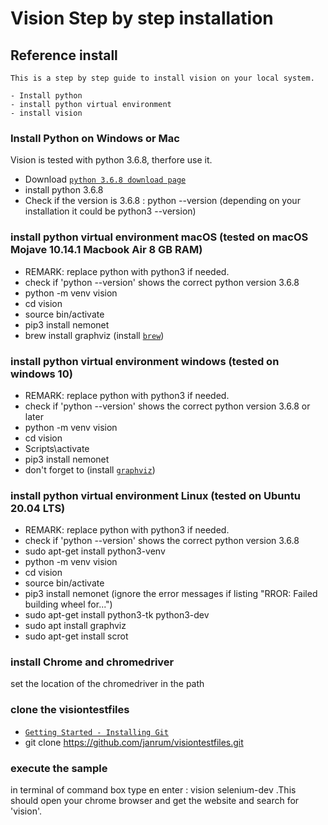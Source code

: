 # Vision Step by step installation

## Reference install
```
This is a step by step guide to install vision on your local system.

- Install python
- install python virtual environment
- install vision
```

### Install Python on Windows or Mac
Vision is tested with python 3.6.8, therfore use it.
- Download  <a href="https://www.python.org/downloads/release/python-368/" target="_blank">`python 3.6.8 download page`</a> 
- install python 3.6.8
- Check if the version is 3.6.8 : python --version (depending on your installation it could be python3 --version)

### install python virtual environment macOS (tested on macOS Mojave 10.14.1 Macbook Air 8 GB RAM)
- REMARK: replace python with python3 if needed.
- check if 'python --version' shows the correct python version 3.6.8 
- python -m venv vision
- cd vision
- source bin/activate
- pip3 install nemonet
- brew install graphviz (install <a href="https://brew.sh" target="_blank">`brew`</a>)

### install python virtual environment windows (tested on windows 10)
- REMARK: replace python with python3 if needed.
- check if 'python --version' shows the correct python version 3.6.8 or later
- python -m venv vision
- cd vision
- Scripts\activate
- pip3 install nemonet
- don't forget to (install <a href="https://graphviz.org" target="_blank">`graphviz`</a>) 

### install python virtual environment Linux (tested on Ubuntu 20.04 LTS)
- REMARK: replace python with python3 if needed.
- check if 'python --version' shows the correct python version 3.6.8
- sudo apt-get install python3-venv
- python -m venv vision
- cd vision
- source bin/activate
- pip3 install nemonet (ignore the error messages if listing "RROR: Failed building wheel for...")
- sudo apt-get install python3-tk python3-dev
- sudo apt install graphviz
- sudo apt-get install scrot

### install Chrome and chromedriver
set the location of the chromedriver in the path

### clone the visiontestfiles
- <a href="https://git-scm.com/book/en/v2/Getting-Started-Installing-Git" target="_blank">`Getting Started - Installing Git`</a>
- git clone https://github.com/janrum/visiontestfiles.git


### execute the sample
in terminal of command box type en enter : vision selenium-dev .This should open your chrome browser and get the website and search for 'vision'.





